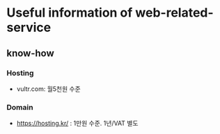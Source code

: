 # Useful information of web-related-service

## know-how

### Hosting
 - vultr.com: 월5천원 수준
 
### Domain
- https://hosting.kr/ : 1만원 수준. 1년/VAT 별도
